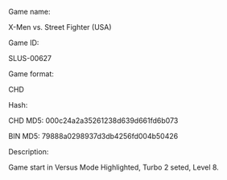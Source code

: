 Game name:

X-Men vs. Street Fighter (USA)

Game ID:

SLUS-00627

Game format:

CHD

Hash:

CHD MD5: 000c24a2a35261238d639d661fd6b073

BIN MD5: 79888a0298937d3db4256fd004b50426

Description:

Game start in Versus Mode Highlighted, Turbo 2 seted, Level 8.
